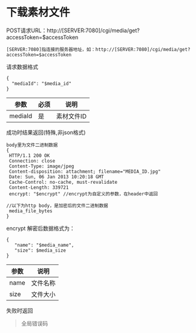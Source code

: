 # 下载素材文件

POST请求URL：http://[SERVER:7080]/cgi/media/get?accessToken=$accessToken

```
[SERVER:7080]指连接的服务器地址，如：http://[SERVER:7080]/cgi/media/get?accessToken=$accessToken
```

请求数据格式

```
{
  "mediaId": "$media_id"
}
```

| 参数    | 必须 | 说明       |
| ------- | ---- | ---------- |
| mediaId | 是   | 素材文件ID |

成功时结果返回(特殊,非json格式)

```
body里为文件二进制数据
{
 HTTP/1.1 200 OK
 Connection: close
 Content-Type: image/jpeg
 Content-disposition: attachment; filename="MEDIA_ID.jpg"
 Date: Sun, 06 Jan 2013 10:20:18 GMT
 Cache-Control: no-cache, must-revalidate
 Content-Length: 339721
 encrypt: "$encrypt" //encrypt为自定义的参数，在header中返回

//以下为http body，是加密后的文件二进制数据
 media_file_bytes
}
```

encrypt 解密后数据格式为：

```
{
   "name": "$media_name",
   "size": $media_size
}
```

| 参数 | 说明     |
| ---- | -------- |
| name | 文件名称 |
| size | 文件大小 |

失败时返回

> 全局错误码